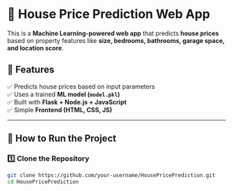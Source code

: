 
# 🏡 House Price Prediction Web App  

This is a **Machine Learning-powered web app** that predicts **house prices** based on property features like **size, bedrooms, bathrooms, garage space, and location score**.  

## 📌 Features  
✅ Predicts house prices based on input parameters  
✅ Uses a trained **ML model (`model.pkl`)**  
✅ Built with **Flask + Node.js + JavaScript**  
✅ Simple **Frontend (HTML, CSS, JS)**  

---

## 🚀 How to Run the Project  

### 1️⃣ **Clone the Repository**  
```bash
git clone https://github.com/your-username/HousePricePrediction.git
cd HousePricePrediction
